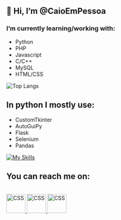 ## 👋 Hi, I’m @CaioEmPessoa

### I’m currently learning/working with:
 - Python
 - PHP
 - Javascript
 - C/C++
 - MySQL
 - HTML/CSS

![Top Langs](https://github-readme-stats.vercel.app/api/top-langs/?username=caioempessoa&layout=compact&theme=cobalt)


## In python I mostly use:
  * CustomTkinter
  * AutoGuiPy
  * Flask
  * Selenium
  * Pandas

[![My Skills](https://skillicons.dev/icons?i=py,flask,django,selenium,vscode,azure,js,html,css,mysql,github,git)](https://skillicons.dev)

## You can reach me on:

<br>
<a href="https://www.linkedin.com/in/caio-polonio-848b94218"><img width="50" src="https://skillicons.dev/icons?i=linkedin" alt="CSS" title="Linkedin"/>  </a>
<a href="https://www.instagram.com/caioempessoa/"><img width="50" src="https://skillicons.dev/icons?i=instagram" alt="CSS" title="Instagram"/>  </a> 
<a href="https://www.twitter.com/CaioEmPessoa/"><img width="50" src="https://skillicons.dev/icons?i=twitter" alt="CSS" title="Twitter"/>  </a>
